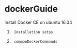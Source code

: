 # dockerGuide
Install Docker CE on ubuntu 16.04 

1.  	Installation setps 

2.  	commonDockerCommands



